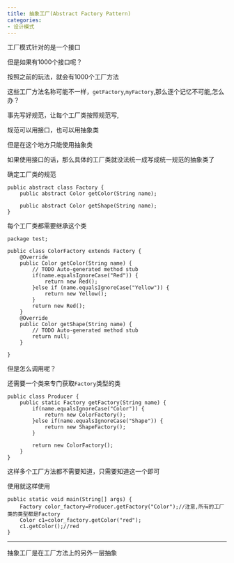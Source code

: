 ```yaml
---
title: 抽象工厂(Abstract Factory Pattern)
categories:  
- 设计模式
---
```



工厂模式针对的是一个接口

但是如果有1000个接口呢？

按照之前的玩法，就会有1000个工厂方法

这些工厂方法名称可能不一样，`getFactory`,`myFactory`,那么逐个记忆不可能,怎么办？

事先写好规范，让每个工厂类按照规范写,

规范可以用接口，也可以用抽象类

但是在这个地方只能使用抽象类

如果使用接口的话，那么具体的工厂类就没法统一成写成统一规范的抽象类了


确定工厂类的规范
```
public abstract class Factory {
	public abstract Color getColor(String name);
	
	public abstract Color getShape(String name);
}

```
每个工厂类都需要继承这个类

```
package test;

public class ColorFactory extends Factory {
	@Override
	public Color getColor(String name) {
		// TODO Auto-generated method stub
		if(name.equalsIgnoreCase("Red")) {
			return new Red();
		}else if (name.equalsIgnoreCase("Yellow")) {
			return new Yellow();
		}
		return new Red();
	}
	@Override
	public Color getShape(String name) {
		// TODO Auto-generated method stub
		return null;
	}

}

```

但是怎么调用呢？

还需要一个类来专门获取`Factory`类型的类


```
public class Producer {
	public static Factory getFactory(String name) {
		if(name.equalsIgnoreCase("Color")) {
			return new ColorFactory();
		}else if(name.equalsIgnoreCase("Shape")) {
			return new ShapeFactory();
		}	
		
		return new ColorFactory();
	}
}
```

这样多个工厂方法都不需要知道，只需要知道这一个即可

使用就这样使用
```
public static void main(String[] args) {
	Factory color_factory=Producer.getFactory("Color");//注意,所有的工厂类的类型都是Factory
	Color c1=color_factory.getColor("red");
	c1.getColor();//red
}	
```

--------------

抽象工厂是在工厂方法上的另外一层抽象